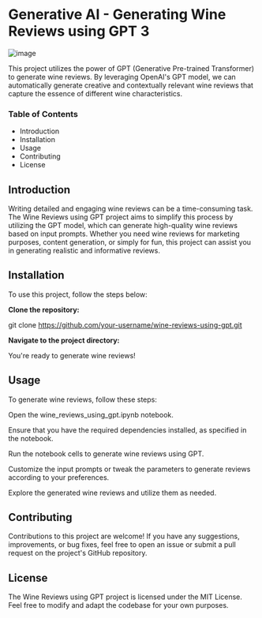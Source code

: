 # **Generative AI - Generating Wine Reviews using GPT 3**

![image](https://github.com/prajwal-cn/GEN-AI---Wine-Review-Generation-with-GPT-3/assets/127007794/eaef3168-b60b-4cd2-8b3b-eb29b4538db6)


This project utilizes the power of GPT (Generative Pre-trained Transformer) to generate wine reviews. By leveraging OpenAI's GPT model, we can automatically generate creative and contextually relevant wine reviews that capture the essence of different wine characteristics.

### **Table of Contents**

- Introduction
- Installation
- Usage
- Contributing
- License


## **Introduction**

Writing detailed and engaging wine reviews can be a time-consuming task. The Wine Reviews using GPT project aims to simplify this process by utilizing the GPT model, which can generate high-quality wine reviews based on input prompts. Whether you need wine reviews for marketing purposes, content generation, or simply for fun, this project can assist you in generating realistic and informative reviews.

## **Installation**
To use this project, follow the steps below:

**Clone the repository:**

git clone https://github.com/your-username/wine-reviews-using-gpt.git

**Navigate to the project directory:**

You're ready to generate wine reviews!

## **Usage**

To generate wine reviews, follow these steps:

Open the wine_reviews_using_gpt.ipynb notebook.

Ensure that you have the required dependencies installed, as specified in the notebook.

Run the notebook cells to generate wine reviews using GPT.

Customize the input prompts or tweak the parameters to generate reviews according to your preferences.

Explore the generated wine reviews and utilize them as needed.

## **Contributing**

Contributions to this project are welcome! If you have any suggestions, improvements, or bug fixes, feel free to open an issue or submit a pull request on the project's GitHub repository.

## **License**
The Wine Reviews using GPT project is licensed under the MIT License. Feel free to modify and adapt the codebase for your own purposes.
